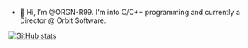 - 👋 Hi, I’m @ORGN-R99. I'm into C/C++ programming and currently a Director @ Orbit Software.

[![GitHub stats](https://github-readme-stats.vercel.app/api?username=ORGN-R99)](https://github.com/ORGN-R99/github-readme-stats)

<!---
ORGN-R99/ORGN-R99 is a ✨ special ✨ repository because its `README.md` (this file) appears on your GitHub profile.
You can click the Preview link to take a look at your changes.
--->
